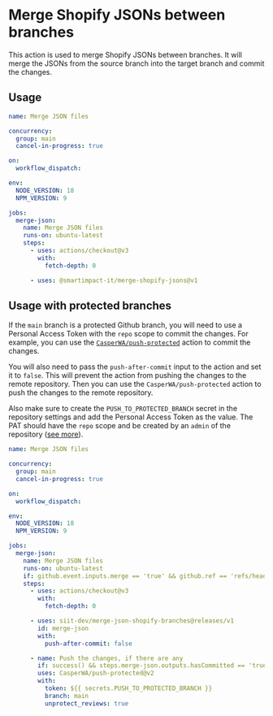 # Merge Shopify JSONs between branches

This action is used to merge Shopify JSONs between branches. It will merge the JSONs from the source branch into the target branch and commit the changes.

## Usage

```yaml
name: Merge JSON files

concurrency:
  group: main
  cancel-in-progress: true

on:
  workflow_dispatch:

env:
  NODE_VERSION: 18
  NPM_VERSION: 9

jobs:
  merge-json:
    name: Merge JSON files
    runs-on: ubuntu-latest
    steps:
      - uses: actions/checkout@v3
        with:
          fetch-depth: 0

      - uses: @smartimpact-it/merge-shopify-jsons@v1
```

## Usage with protected branches

If the `main` branch is a protected Github branch, you will need to use a Personal Access Token with the `repo` scope to commit the changes. For example, you can use the [`CasperWA/push-protected`](https://github.com/CasperWA/push-protected) action to commit the changes.

You will also need to pass the `push-after-commit` input to the action and set it to `false`. This will prevent the action from pushing the changes to the remote repository. Then you can use the `CasperWA/push-protected` action to push the changes to the remote repository.

Also make sure to create the `PUSH_TO_PROTECTED_BRANCH` secret in the repository settings and add the Personal Access Token as the value. The PAT should have the `repo` scope and be created by an `admin` of the repository ([see more](https://github.com/CasperWA/push-protected#pat-user-permissions)).

```yaml
name: Merge JSON files

concurrency:
  group: main
  cancel-in-progress: true

on:
  workflow_dispatch:

env:
  NODE_VERSION: 18
  NPM_VERSION: 9

jobs:
  merge-json:
    name: Merge JSON files
    runs-on: ubuntu-latest
    if: github.event.inputs.merge == 'true' && github.ref == 'refs/heads/main'
    steps:
      - uses: actions/checkout@v3
        with:
          fetch-depth: 0

      - uses: siit-dev/merge-json-shopify-branches@releases/v1
        id: merge-json
        with:
          push-after-commit: false

      - name: Push the changes, if there are any
        if: success() && steps.merge-json.outputs.hasCommitted == 'true'
        uses: CasperWA/push-protected@v2
        with:
          token: ${{ secrets.PUSH_TO_PROTECTED_BRANCH }}
          branch: main
          unprotect_reviews: true
```
